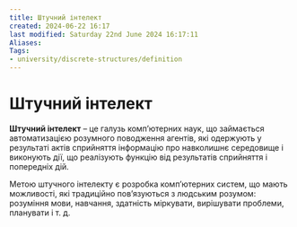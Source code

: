```yaml
---
title: Штучний інтелект
created: 2024-06-22 16:17
last modified: Saturday 22nd June 2024 16:17:11
Aliases:
Tags:
- university/discrete-structures/definition
---
```

# Штучний інтелект

**Штучний інтелект** – це галузь комп’ютерних наук, що займається автоматизацією розумного поводження агентів, які одержують у результаті актів сприйняття інформацію про навколишнє середовище і виконують дії, що реалізують функцію від результатів сприйняття і попередніх дій.

Метою штучного інтелекту є розробка комп’ютерних систем, що мають можливості, які традиційно пов’язуються з людським розумом: розуміння мови, навчання, здатність міркувати, вирішувати проблеми, планувати і т. д.